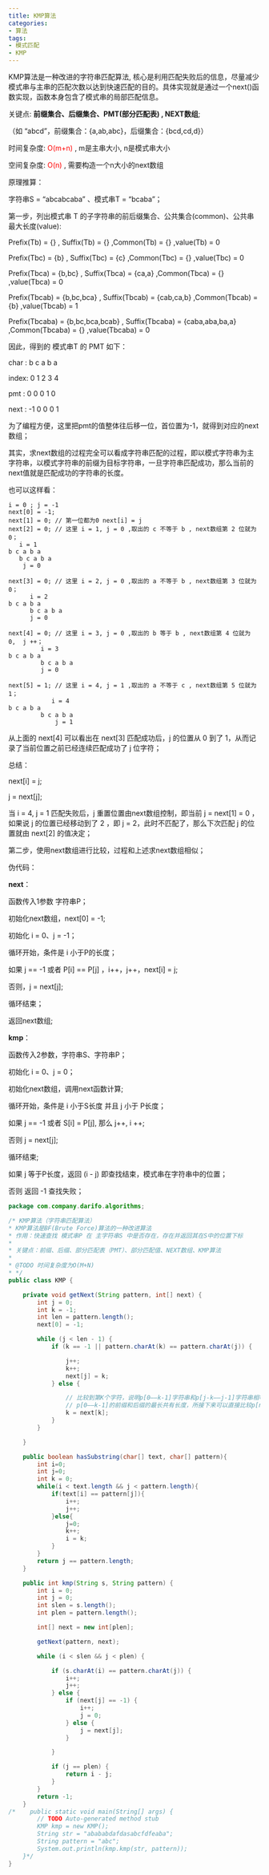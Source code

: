 ```yaml
---
title: KMP算法
categories: 
- 算法
tags:
- 模式匹配
- KMP
---
```



KMP算法是一种改进的字符串匹配算法, 核心是利用匹配失败后的信息，尽量减少模式串与主串的匹配次数以达到快速匹配的目的。具体实现就是通过一个next()函数实现，函数本身包含了模式串的局部匹配信息。


关键点: **前缀集合、后缀集合、PMT(部分匹配表) , NEXT数组**;

（如 “abcd”，前缀集合：{a,ab,abc}，后缀集合：{bcd,cd,d}）


时间复杂度:  <font color=red>O(m+n)</font>  , m是主串大小, n是模式串大小

空间复杂度:  <font color=red>O(n)</font>  , 需要构造一个n大小的next数组



原理推算：

字符串S = “abcabcaba” 、模式串T = “bcaba”；

第一步，列出模式串 T 的子字符串的前后缀集合、公共集合(common)、公共串最大长度(value):

Prefix(Tb) = {} , Suffix(Tb) = {} ,Common(Tb) = {} ,value(Tb) = 0

Prefix(Tbc) = {b} , Suffix(Tbc) = {c} ,Common(Tbc) = {} ,value(Tbc) = 0

Prefix(Tbca) = {b,bc} , Suffix(Tbca) = {ca,a} ,Common(Tbca) = {} ,value(Tbca) = 0

Prefix(Tbcab) = {b,bc,bca} , Suffix(Tbcab) = {cab,ca,b} ,Common(Tbcab) = {b} ,value(Tbcab) = 1

Prefix(Tbcaba) = {b,bc,bca,bcab} , Suffix(Tbcaba) = {caba,aba,ba,a} ,Common(Tbcaba) = {} ,value(Tbcaba) = 0


因此，得到的 模式串T 的 PMT 如下：

char :   b c a b a

index:  0 1 2 3 4

pmt :    0 0 0 1 0

next :  -1 0 0 0 1


为了编程方便，这里把pmt的值整体往后移一位，首位置为-1，就得到对应的next数组；

其实，求next数组的过程完全可以看成字符串匹配的过程，即以模式字符串为主字符串，以模式字符串的前缀为目标字符串，一旦字符串匹配成功，那么当前的next值就是匹配成功的字符串的长度。


也可以这样看：

```
i = 0 ; j = -1
next[0] = -1;
next[1] = 0; // 第一位都为0 next[i] = j
next[2] = 0; // 这里 i = 1, j = 0 ,取出的 c 不等于 b , next数组第 2 位就为0；
   i = 1
b c a b a
   b c a b a
    j = 0

next[3] = 0; // 这里 i = 2, j = 0 ,取出的 a 不等于 b , next数组第 3 位就为0；
      i = 2
b c a b a
      b c a b a
      j = 0

next[4] = 0; // 这里 i = 3, j = 0 ,取出的 b 等于 b , next数组第 4 位就为 0,  j ++；
         i = 3
b c a b a
         b c a b a
         j = 0

next[5] = 1; // 这里 i = 4, j = 1 ,取出的 a 不等于 c , next数组第 5 位就为1；
            i = 4
b c a b a
         b c a b a
             j = 1
```

从上面的 next[4] 可以看出在 next[3] 匹配成功后，j 的位置从 0 到了 1，从而记录了当前位置之前已经连续匹配成功了 j 位字符；


总结：

next[i] = j; 

j = next[j];

当 i = 4, j = 1 匹配失败后，j 重置位置由next数组控制，即当前 j = next[1] = 0 ，如果说 j 的位置已经移动到了 2 ，即 j = 2，此时不匹配了，那么下次匹配 j 的位置就由 next[2] 的值决定； 


第二步，使用next数组进行比较，过程和上述求next数组相似；


伪代码：

**next**：

函数传入1参数 字符串P；

初始化next数组，next[0] = -1;

初始化 i = 0、j = -1；

循环开始，条件是 i 小于P的长度；

如果 j == -1 或者 P[i] == P[j] ，i++，j++，next[i] = j;

否则，j = next[j];

循环结束；

返回next数组;


**kmp**：

函数传入2参数，字符串S、字符串P；

初始化 i = 0、j = 0；

初始化next数组，调用next函数计算;

循环开始，条件是 i 小于S长度 并且 j 小于 P长度；

如果 j == -1 或者 S[i] = P[j], 那么 j++, i ++;

否则 j = next[j];

循环结束;

如果 j 等于P长度，返回 (i - j) 即查找结束，模式串在字符串中的位置；

否则 返回 -1 查找失败；


```java
package com.company.darifo.algorithms;

/* KMP算法（字符串匹配算法）
* KMP算法是BF(Brute Force)算法的一种改进算法
* 作用：快速查找 模式串P 在 主字符串S 中是否存在，存在并返回其在S中的位置下标
*
* 关键点：前缀、后缀、部分匹配表（PMT）、部分匹配值、NEXT数组、KMP算法
*
* @TODO 时间复杂度为O(M+N)
* */
public class KMP {

    private void getNext(String pattern, int[] next) {
        int j = 0;
        int k = -1;
        int len = pattern.length();
        next[0] = -1;

        while (j < len - 1) {
            if (k == -1 || pattern.charAt(k) == pattern.charAt(j)) {

                j++;
                k++;
                next[j] = k;
            } else {

                // 比较到第K个字符，说明p[0——k-1]字符串和p[j-k——j-1]字符串相等，而next[k]表示
                // p[0——k-1]的前缀和后缀的最长共有长度，所接下来可以直接比较p[next[k]]和p[j]
                k = next[k];
            }
        }

    }

    public boolean hasSubstring(char[] text, char[] pattern){
        int i=0;
        int j=0;
        int k = 0;
        while(i < text.length && j < pattern.length){
            if(text[i] == pattern[j]){
                i++;
                j++;
            }else{
                j=0;
                k++;
                i = k;
            }
        }
        return j == pattern.length;
    }

    public int kmp(String s, String pattern) {
        int i = 0;
        int j = 0;
        int slen = s.length();
        int plen = pattern.length();

        int[] next = new int[plen];

        getNext(pattern, next);

        while (i < slen && j < plen) {

            if (s.charAt(i) == pattern.charAt(j)) {
                i++;
                j++;
            } else {
                if (next[j] == -1) {
                    i++;
                    j = 0;
                } else {
                    j = next[j];
                }

            }

            if (j == plen) {
                return i - j;
            }
        }
        return -1;
    }
/*    public static void main(String[] args) {
        // TODO Auto-generated method stub
        KMP kmp = new KMP();
        String str = "abababdafdasabcfdfeaba";
        String pattern = "abc";
        System.out.println(kmp.kmp(str, pattern));
    }*/
}

```